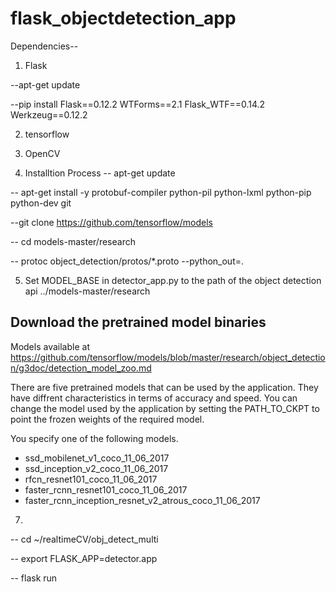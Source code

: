 # flask_objectdetection_app

Dependencies--

1) Flask
 
 --apt-get update
 
 --pip install Flask==0.12.2 WTForms==2.1 Flask_WTF==0.14.2 Werkzeug==0.12.2

2) tensorflow

3) OpenCV


4) Installtion Process
-- apt-get update

-- apt-get install -y protobuf-compiler python-pil python-lxml python-pip python-dev git

--git clone https://github.com/tensorflow/models

-- cd models-master/research

-- protoc object_detection/protos/*.proto --python_out=.

5) Set MODEL_BASE in detector_app.py to the path of the object detection api ../models-master/research


## Download the pretrained model binaries

Models available at https://github.com/tensorflow/models/blob/master/research/object_detection/g3doc/detection_model_zoo.md

There are five pretrained models that can be used by the application.
 They have diffrent characteristics in terms of accuracy and speed.
 You can change the model used by the application by setting
 the PATH_TO_CKPT to point the frozen weights of the required model.

You specify one of the following models.

- ssd_mobilenet_v1_coco_11_06_2017
- ssd_inception_v2_coco_11_06_2017
- rfcn_resnet101_coco_11_06_2017
- faster_rcnn_resnet101_coco_11_06_2017
- faster_rcnn_inception_resnet_v2_atrous_coco_11_06_2017




7)
-- cd ~/realtimeCV/obj_detect_multi

-- export FLASK_APP=detector.app

-- flask run



